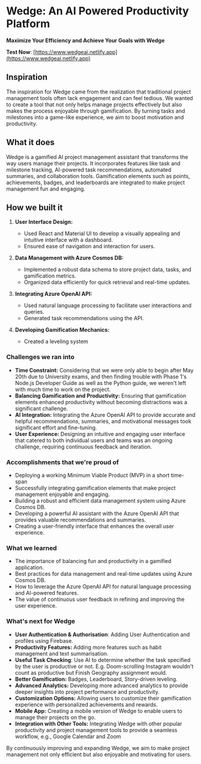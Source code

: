 # Wedge: An AI Powered Productivity Platform

**Maximize Your Efficiency and Achieve Your Goals with Wedge**

**Test Now**: [https://www.wedgeai.netlify.app](https://www.wedgeai.netlify.app)

## Inspiration

The inspiration for Wedge came from the realization that traditional project management tools often lack engagement and can feel tedious. We wanted to create a tool that not only helps manage projects effectively but also makes the process enjoyable through gamification. By turning tasks and milestones into a game-like experience, we aim to boost motivation and productivity.

## What it does

Wedge is a gamified AI project management assistant that transforms the way users manage their projects. It incorporates features like task and milestone tracking, AI-powered task recommendations, automated summaries, and collaboration tools. Gamification elements such as points, achievements, badges, and leaderboards are integrated to make project management fun and engaging.

## How we built it

1. **User Interface Design:**

   - Used React and Material UI to develop a visually appealing and intuitive interface with a dashboard.
   - Ensured ease of navigation and interaction for users.

2. **Data Management with Azure Cosmos DB:**

   - Implemented a robust data schema to store project data, tasks, and gamification metrics.
   - Organized data efficiently for quick retrieval and real-time updates.

3. **Integrating Azure OpenAI API:**

   - Used natural language processing to facilitate user interactions and queries.
   - Generated task recommendations using the API.

4. **Developing Gamification Mechanics:**
   - Created a leveling system

### Challenges we ran into

- **Time Constraint:** Considering that we were only able to begin after May 20th due to University exams, and then finding trouble with Phase 1's Node.js Developer Guide as well as the Python guide, we weren't left with much time to work on the project.
- **Balancing Gamification and Productivity:** Ensuring that gamification elements enhanced productivity without becoming distractions was a significant challenge.
- **AI Integration:** Integrating the Azure OpenAI API to provide accurate and helpful recommendations, summaries, and motivational messages took significant effort and fine-tuning.
- **User Experience:** Designing an intuitive and engaging user interface that catered to both individual users and teams was an ongoing challenge, requiring continuous feedback and iteration.

### Accomplishments that we're proud of

- Deploying a working Minimum Viable Product (MVP) in a short time-span
- Successfully integrating gamification elements that make project management enjoyable and engaging.
- Building a robust and efficient data management system using Azure Cosmos DB.
- Developing a powerful AI assistant with the Azure OpenAI API that provides valuable recommendations and summaries.
- Creating a user-friendly interface that enhances the overall user experience.

### What we learned

- The importance of balancing fun and productivity in a gamified application.
- Best practices for data management and real-time updates using Azure Cosmos DB.
- How to leverage the Azure OpenAI API for natural language processing and AI-powered features.
- The value of continuous user feedback in refining and improving the user experience.

### What's next for Wedge

- **User Authentication & Authorisation**: Adding User Authentication and profiles using Firebase.
- **Productivity Features:** Adding more features such as habit management and text summarisation.
- **Useful Task Checking**: Use AI to determine whether the task specified by the user is productive or not. E.g. Doom-scrolling Instagram wouldn't count as productive but Finish Geography assignment would.
- **Better Gamification:** Badges, Leaderboard, Story-driven leveling.
- **Advanced Analytics:** Developing more advanced analytics to provide deeper insights into project performance and productivity.
- **Customization Options:** Allowing users to customize their gamification experience with personalized achievements and rewards.
- **Mobile App:** Creating a mobile version of Wedge to enable users to manage their projects on the go.
- **Integration with Other Tools:** Integrating Wedge with other popular productivity and project management tools to provide a seamless workflow, e.g., Google Calendar and Zoom

By continuously improving and expanding Wedge, we aim to make project management not only efficient but also enjoyable and motivating for users.
